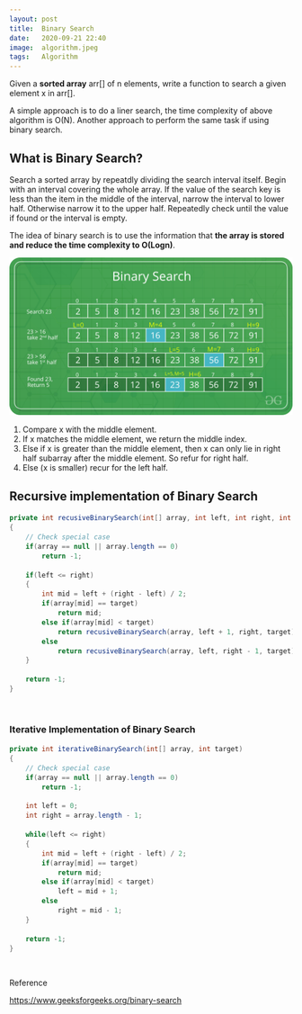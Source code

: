 ```yaml
---
layout: post
title:  Binary Search
date:   2020-09-21 22:40
image:  algorithm.jpeg
tags:   Algorithm
---
```


Given a **sorted array** arr[] of n elements, write a function to search a given element x in arr[].

A simple approach is to do a liner search, the time complexity of above algorithm is O(N). Another approach to perform the same task if using binary search.

## What is Binary Search?

Search a sorted array by repeatdly dividing the search interval itself. Begin with an interval covering the whole array. If the value of the search key is less than the item in the middle of the interval, narrow the interval to lower half. Otherwise narrow it to the upper half. Repeatedly check until the value if found or the interval is empty.

The idea of binary search is to use the information that **the array is stored and reduce the time complexity to O(Logn)**.

![binarysearch](/images/algorithm/binary_search.png)

1. Compare x with the middle element.
2. If x matches the middle element, we return the middle index.
3. Else if x is greater than the middle element, then x can only lie in right half subarray after the middle element. So refur for right half.
4. Else (x is smaller) recur for the left half.

## Recursive implementation of Binary Search

```java
private int recusiveBinarySearch(int[] array, int left, int right, int target)
{
    // Check special case
    if(array == null || array.length == 0)
        return -1;

    if(left <= right)
    {
        int mid = left + (right - left) / 2;
        if(array[mid] == target)
            return mid;
        else if(array[mid] < target)
            return recusiveBinarySearch(array, left + 1, right, target);
        else
            return recusiveBinarySearch(array, left, right - 1, target);
    }

    return -1;
}
```


<!-- Line breaks -->
<br />

### Iterative Implementation of Binary Search

```java
private int iterativeBinarySearch(int[] array, int target)
{
    // Check special case
    if(array == null || array.length == 0)
        return -1;

    int left = 0;
    int right = array.length - 1;

    while(left <= right)
    {
        int mid = left + (right - left) / 2;
        if(array[mid] == target)
            return mid;
        else if(array[mid] < target)
            left = mid + 1;
        else
            right = mid - 1;
    }

    return -1;
}
```

<!-- Line breaks -->
<br />

Reference

<https://www.geeksforgeeks.org/binary-search>